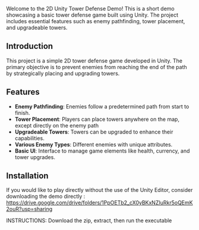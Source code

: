 Welcome to the 2D Unity Tower Defense Demo! This is a short demo showcasing a basic tower defense game built using Unity. The project includes essential features such as enemy pathfinding, tower placement, and upgradeable towers.


## Introduction

This project is a simple 2D tower defense game developed in Unity. The primary objective is to prevent enemies from reaching the end of the path by strategically placing and upgrading towers.

## Features

- **Enemy Pathfinding**: Enemies follow a predetermined path from start to finish.
- **Tower Placement**: Players can place towers anywhere on the map, except directly on the enemy path
- **Upgradeable Towers**: Towers can be upgraded to enhance their capabilities. 
- **Various Enemy Types**: Different enemies with unique attributes.
- **Basic UI**: Interface to manage game elements like health, currency, and tower upgrades.

## Installation
If you would like to play directly without the use of the Unity Editor, consider downloading the demo directly :
https://drive.google.com/drive/folders/1PpOETb2_cX0yBKxNZIuRkr5oQEmK2ouR?usp=sharing

INSTRUCTIONS: 
Download the zip, extract, then run the executable 
